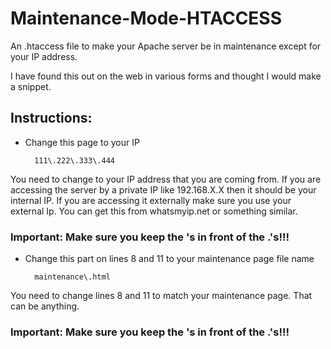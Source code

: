 # Maintenance-Mode-HTACCESS
An .htaccess file to make your Apache server be in maintenance except for your IP address.

I have found this out on the web in various forms and thought I would make a snippet. 

## Instructions:
+ Change this page to your IP 

		111\.222\.333\.444

You need to change to your IP address that you are coming from. If you are accessing the server by a private IP like 192.168.X.X then it should be your internal IP. If you are accessing it externally make sure you use your external Ip. You can get this from whatsmyip.net or something similar.
### Important: Make sure you keep the \'s in front of the .'s!!!

+ Change this part on lines 8 and 11 to your maintenance page file name

		maintenance\.html 

You need to change lines 8 and 11 to match your maintenance page. That can be anything.
### Important: Make sure you keep the \'s in front of the .'s!!!
